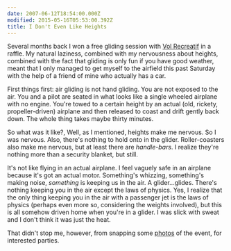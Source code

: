 ```yaml
---
date: 2007-06-12T18:54:00.000Z
modified: 2015-05-16T05:53:00.392Z
title: I Don't Even Like Heights
---
```


Several months back I won a free gliding session with [Vol Recreatif][1] in
a raffle. My natural laziness, combined with my nervousness about heights,
combined with the fact that gliding is only fun if you have good weather,
meant that I only managed to get myself to the airfield this past Saturday
with the help of a friend of mine who actually has a car.

First things first: air gliding is not hand gliding. You are not exposed to
the air. You and a pilot are seated in what looks like a single wheeled
airplane with no engine. You're towed to a certain height by an actual (old,
rickety, propeller-driven) airplane and then released to coast and drift
gently back down. The whole thing takes maybe thirty minutes.

So what was it like?, Well, as I mentioned, heights make me nervous. So I
was nervous. Also, there's nothing to hold onto in the
glider. Roller-coasters also make me nervous, but at least there are
*handle-bars*. I realize they're nothing more than a security blanket, but
still.

It's not like flying in an actual airplane. I feel vaguely safe in an
airplane because it's got an actual motor. Something's whizzing, something's
making noise, *something* is keeping us in the air. A
glider...glides. There's nothing keeping you in the air except the laws of
physics. Yes, I realize that the only thing keeping you in the air with a
passenger jet is the laws of physics (perhaps even more so, considering the
weights involved), but this is all somehow driven home when you're in a
glider. I was slick with sweat and I don't think it was just the heat.

That didn't stop me, however, from snapping some [photos][2] of the event,
for interested parties.

[1]: http://volrecreatif.com/
[2]: https://photos.desmondrivet.com/index.php?/category/27
